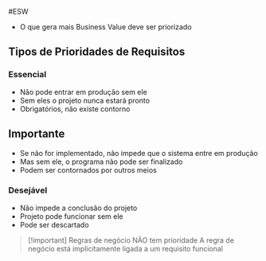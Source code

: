 #ESW 

- O que gera mais Business Value deve ser priorizado

## Tipos de Prioridades de Requisitos
### Essencial
- Não pode entrar em produção sem ele
- Sem eles o projeto nunca estará pronto
- Obrigatórios, não existe contorno
## Importante
- Se não for implementado, não impede que o sistema entre em produção
- Mas sem ele, o programa não pode ser finalizado
- Podem ser contornados por outros meios
### Desejável
- Não impede a conclusão do projeto
- Projeto pode funcionar sem ele
- Pode ser descartado

> [!important] Regras de negócio NÃO tem prioridade
> A regra de negócio está implicitamente ligada a um requisito funcional 


